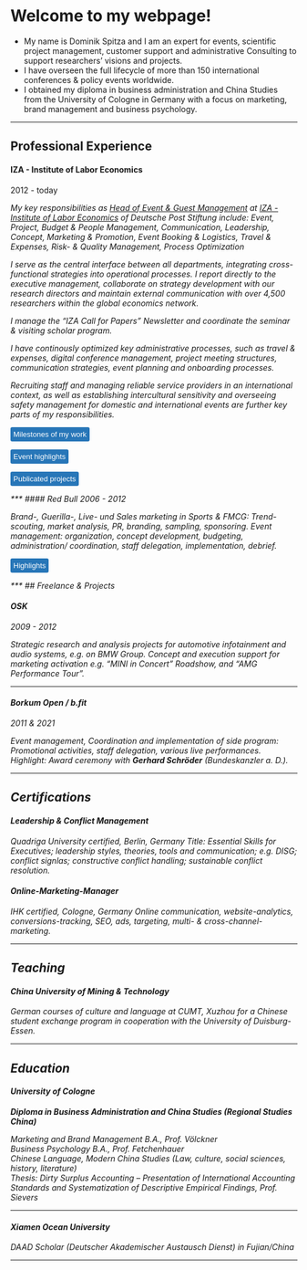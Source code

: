 # Welcome to my webpage!

- My name is Dominik Spitza and I am an expert for events, scientific project management, customer support and administrative Consulting to support researchers’ visions and projects.
- I have overseen the full lifecycle of more than 150 international conferences & policy events worldwide. 
- I obtained my diploma in business administration and China Studies from the University of Cologne in Germany with a focus on marketing, brand management and business psychology.

***

## Professional Experience 


####  IZA - Institute of Labor Economics
2012 - today

*My key responsibilities as *[Head of Event & Guest Management](https://www.iza.org/person/8053/dominik-spitza)* at [IZA - Institute of Labor Economics](https://www.iza.org/) of Deutsche Post Stiftung include: Event, Project, Budget & People Management, Communication, Leadership, Concept, Marketing & Promotion, Event Booking & Logistics, Travel & Expenses, Risk- & Quality Management, Process Optimization*

*I serve as the central interface between all departments, integrating cross-functional strategies into operational processes. I report directly to the executive management, collaborate on strategy development with our research directors and maintain external communication with over 4,500 researchers within the global economics network.*

*I manage the *“IZA Call for Papers”* Newsletter and coordinate the seminar & visiting scholar program.*

*I have continously optimized key administrative processes, such as travel & expenses, digital conference management, project meeting structures, communication strategies, event planning and onboarding processes.*

*Recruiting staff and managing reliable service providers in an international context, as well as establishing intercultural sensitivity and overseeing safety management for domestic and international events are further key parts of my responsibilities.*


<button class="show-button" onclick="toggleAbstract('abstract_click_search_scope')">Milestones of my work</button>
<div id="abstract_click_search_scope" class="abstract">
<ul><li>2023: I have spearheaded the conceptualization, development and implementation of a web-based guest management system as part of the "digitalization of recurring processes".</li>
<li>2022: I held the overall project management role for a change management process, redesigning over 800 event landing pages, enhancing external communication, user experience and design consistency. </li>
<li>2021: My team was responsible for nationwide communication with 150 federal employment agencies as part of a research project commissioned by the Federal Ministry (BMAS).</li>
<li>2020: My team introduced online and hybrid events in record time, using state-of-the-art technology.</li></ul></div>

<button class="show-button" onclick="toggleAbstract('abstract_click_monopsony')">Event highlights</button>
<div id="abstract_click_monopsony" class="abstract">
<ul><li><a href="https://newsroom.iza.org/en/archive/news/iza-25th-anniversary-event-in-berlin/">IZA 25th anniversary event in Berlin</a>: Successful international research conference and policy panel on the German labor market with <a href="https://www.bundesregierung.de/breg-en/federal-cabinet/1988638-1988638">Hubertus Heil</a> (German Federal Minister of Labor and Social Affairs), <a href="https://www.sachverstaendigenrat-wirtschaft.de/en/about-us/council-members/prof-dr-monika-schnitzer.html">Monika Schnitzer</a> (Chair of the German Council of Economic Experts), <a href="https://www.iza.org/people/fellows/1348/uta-schonberg">Uta Schönberg</a> (University College London) and <a href="https://www.hks.harvard.edu/faculty/jason-furman">Jason Furman</a> (Harvard Kennedy School), moderated by <a href="https://mediadirectory.economist.com/people/christian-odendahl/">Christian Odendahl</a> (The Economist).<i/>
    <li>World Bank and UK Aid (DFID/FCDO) Development Conferences | in Bonn, Lima, New Delhi, W. DC, Addis Ababa, Lusaka, Dhaka, Nairobi, London</li> 
<li>24th EALE Conference 2012 | <i>WCCB (former House of Representatives, Bonn)</i></li> 
<li>AEA ASSA Meetings: receptions, press booth| <i>in Boston, San Diego, Philadelphia</i></li> 
<li>Topic Workshops | <i>Environment, Climate, Education, Migration, Gender, Data</i></li> 
<li>Policy Workshops | <i>OECD, European Commission, BMAS & BMFSFJ</i></li> 
<li><a href="https://conference.iza.org/conference_files/SummerSchool_2023/program">IZA Summer Schools</a> | <i>Berlin, Bonn, DHL Management Center in Buch am Ammersee</i></li> 
<li>Tower Talks at Deutsche Post | <i>with <a href="https://www.bundeskanzler.de/bk-en/friedrich-merz">Friedrich Merz</a>, Anke Hassel, Wolfgang Clement, Angela Titzrath, Aiman Mazyek, Reiner Hoffmann, Annegret Schnell</i></li></ul>
</div>

<button class="show-button" onclick="toggleAbstract('abstract_click_occ_mob')">Publicated projects</button>
<div id="abstract_click_occ_mob" class="abstract">
BMAS Researchreports 2021-2024 (German) 
<ul><li><a href="https://www.bmas.de/DE/Service/Publikationen/Forschungsberichte/fb-587-arbeitsmarktpolitische-integrationsma%C3%9Fnahmen-gefluechtete.html">Begleitevaluation der arbeitsmarktpolitischen Integrationsmaßnahmen für Geflüchtete</a></li>
<li><a href="https://www.bmas.de/DE/Service/Publikationen/Forschungsberichte/fb-570-6-arbeitssituation-belastungsempfinden-corona-pandemie-juni-2021.html?cms_documentType_=pbbook&cms_showNoDocType=true&cms_templateQueryString=arbeitssituation-belastungsempfinden-corona-pandemie.html">Arbeitssituation und Belastungsempfinden im Kontext der Corona-Pandemie</a></li>
<li><a href="https://www.bmas.de/DE/Service/Publikationen/Forschungsberichte/fb-635-evaluation-berufsbezogene-deutschsprachfoerderung-45a-aufenthg.html">Evaluation der berufsbezogenen Deutschsprachförderung</a></li>
</ul>
</div>
***
#### Red Bull
2006 - 2012

*Brand-, Guerilla-, Live- und Sales marketing in Sports & FMCG: Trend-scouting, market analysis, PR, branding, sampling, sponsoring. Event management: organization, concept development, budgeting, administration/ coordination, staff delegation, implementation, debrief.*

<button class="show-button" onclick="toggleAbstract('abstract_click_rb')">Highlights</button>
<div id="abstract_click_rb" class="abstract">
<ul><li>“Rock am Ring” (2008 – 2011)</li>
    <li>“Gravity Challenge” (2007)</li>
    <li>“Flugtag” (2006).</li>
    <li>"Can you make it?" (2008)</li></ul>
</div>
***
## Freelance & Projects

#### OSK 
2009 - 2012

*Strategic research and analysis projects for automotive infotainment and audio systems, e.g. on BMW Group. Concept and execution support for marketing activation e.g. “MINI in Concert” Roadshow, and “AMG Performance Tour”.*

***

#### Borkum Open / b.fit 
2011 & 2021

*Event management, Coordination and implementation of side program: Promotional activities, staff delegation, various live performances. 
Highlight: Award ceremony with <b>Gerhard Schröder</b> (Bundeskanzler a. D.).*

***

## Certifications

#### Leadership & Conflict Management

Quadriga University certified, Berlin, Germany
Title: Essential Skills for Executives; leadership styles, theories, tools and communication; e.g. DISG; conflict signlas; constructive conflict handling; sustainable conflict resolution.


#### Online-Marketing-Manager

IHK certified, Cologne, Germany
Online communication, website-analytics, conversions-tracking, SEO, ads, targeting, multi- & cross-channel-marketing.

***

## Teaching

#### China University of Mining & Technology 
*German courses of culture and language at CUMT, Xuzhou for a Chinese student exchange program in cooperation with the University of Duisburg-Essen.*

***

## Education

#### University of Cologne
<b>Diploma in Business Administration and China Studies (Regional Studies China)</b>

Marketing and Brand Management B.A., Prof. Völckner<br>
Business Psychology B.A., Prof. Fetchenhauer<br>
Chinese Language, Modern China Studies (Law, culture, social sciences, history, literature)<br>
Thesis: Dirty Surplus Accounting – Presentation of International Accounting Standards and Systematization of Descriptive Empirical Findings, Prof. Sievers
 
***

#### Xiamen Ocean University
DAAD Scholar (Deutscher Akademischer Austausch Dienst) in Fujian/China 


***
<script>
    // JavaScript function to toggle visibility
    function toggleAbstract(id) {
        const abstract = document.getElementById(id);
        if (abstract.style.display === "none" || abstract.style.display === "") {
            abstract.style.display = "block";
             gtag('event', id);
        } else {
            abstract.style.display = "none";
        }
    }
</script>

<style>
    /* CSS for styling */
    .abstract {
        display: none; /* Abstracts are hidden by default */
        margin: 10px 0;
        padding: 10px;
        background-color: #f9f9f9;
        border: 1px solid #ddd;
    }
    .show-button {
        cursor: pointer;
        background-color: #2776b8;
        color: white;
  padding: 5px;
  border: none;
  border-radius: 3px;
  font-size: 13px;
      }
      
   .show-button:hover {
        background-color: #0056b3;
    }
</style>
